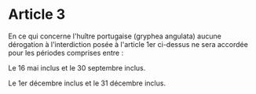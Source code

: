 # Article 3

En ce qui concerne l'huître portugaise (gryphea angulata) aucune dérogation à l'interdiction posée à l'article 1er ci-dessus ne sera accordée pour les périodes comprises entre :

Le 16 mai inclus et le 30 septembre inclus.

Le 1er décembre inclus et le 31 décembre inclus.
